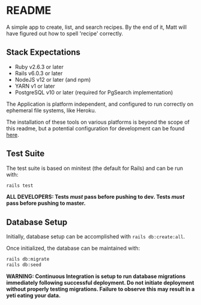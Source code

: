 # README

A simple app to create, list, and search recipes. By the end of it, Matt will have figured out how to spell 'recipe' correctly.

## Stack Expectations

* Ruby v2.6.3 or later
* Rails v6.0.3 or later
* NodeJS v12 or later (and npm)
* YARN v1 or later
* PostgreSQL v10 or later (required for PgSearch implementation)

The Application is platform independent, and configured to run correctly on ephemeral file systems, like Heroku.

The installation of these tools on various platforms is beyond the scope of this readme, but a potential configuration for development can be found [here](https://github.com/MatthewSchultz/Install-Rails-on-WSL).

## Test Suite

The test suite is based on minitest (the default for Rails) and can be run with:

```bash
rails test
```

**ALL DEVELOPERS: Tests *must* pass before pushing to dev. Tests *must* pass before pushing to master.**

## Database Setup

Initially, database setup can be accomplished with ```rails db:create:all```.

Once initialized, the database can be maintained with:

```bash
rails db:migrate
rails db:seed
```

**WARNING: Continuous Integration is setup to run database migrations immediately following successful deployment. Do not initiate deployment without properly testing migrations. Failure to observe this may result in a yeti eating your data.**

